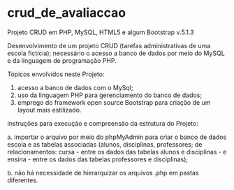 # crud_de_avaliaccao

Projeto CRUD em PHP, MySQL, HTML5 e algum Bootstrap v.5.1.3

Desenvolvimento de um projeto CRUD (tarefas administrativas de uma escola fictícia); necessário o acesso a banco de dados por meio do MySQL e da linguagem de programação PHP.

Tópicos envolvidos neste Projeto:

1. acesso a banco de dados com o MySql;
2. uso da linguagem PHP para gerenciamento do banco de dados;
3. emprego do framework open source Bootstrap para criação de um layout mais estilizado.

Instruções para execução e compreensão da estrutura do Projeto:

a. importar o arquivo por meio do phpMyAdmin para criar o banco de dados escola e as tabelas associadas (alunos, disciplinas, professores; de relacionamentos: cursa - entre os dados das tabelas alunos e disciplinas - e ensina - entre os dados das tabelas professores e disciplinas);

b. não há necessidade de hierarquizar os arquivos .php em pastas diferentes.
